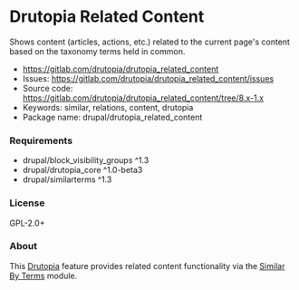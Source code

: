 <!-- writeme -->
Drutopia Related Content
========================

Shows content (articles, actions, etc.) related to the current page's content based on the taxonomy terms held in common.

 * https://gitlab.com/drutopia/drutopia_related_content
 * Issues: https://gitlab.com/drutopia/drutopia_related_content/issues
 * Source code: https://gitlab.com/drutopia/drutopia_related_content/tree/8.x-1.x
 * Keywords: similar, relations, content, drutopia
 * Package name: drupal/drutopia_related_content


### Requirements

 * drupal/block_visibility_groups ^1.3
 * drupal/drutopia_core ^1.0-beta3
 * drupal/similarterms ^1.3


### License

GPL-2.0+

<!-- endwriteme -->

### About

This [Drutopia](https://drutopia.org/) feature provides related content functionality via the [Similar By Terms](https://www.drupal.org/project/similarterms) module.
